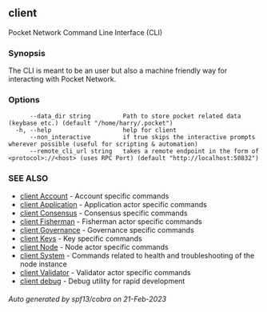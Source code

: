 ## client

Pocket Network Command Line Interface (CLI)

### Synopsis

The CLI is meant to be an user but also a machine friendly way for interacting with Pocket Network.

### Options

```
      --data_dir string         Path to store pocket related data (keybase etc.) (default "/home/harry/.pocket")
  -h, --help                    help for client
      --non_interactive         if true skips the interactive prompts wherever possible (useful for scripting & automation)
      --remote_cli_url string   takes a remote endpoint in the form of <protocol>://<host> (uses RPC Port) (default "http://localhost:50832")
```

### SEE ALSO

* [client Account](client_Account.md)	 - Account specific commands
* [client Application](client_Application.md)	 - Application actor specific commands
* [client Consensus](client_Consensus.md)	 - Consensus specific commands
* [client Fisherman](client_Fisherman.md)	 - Fisherman actor specific commands
* [client Governance](client_Governance.md)	 - Governance specific commands
* [client Keys](client_Keys.md)	 - Key specific commands
* [client Node](client_Node.md)	 - Node actor specific commands
* [client System](client_System.md)	 - Commands related to health and troubleshooting of the node instance
* [client Validator](client_Validator.md)	 - Validator actor specific commands
* [client debug](client_debug.md)	 - Debug utility for rapid development

###### Auto generated by spf13/cobra on 21-Feb-2023
